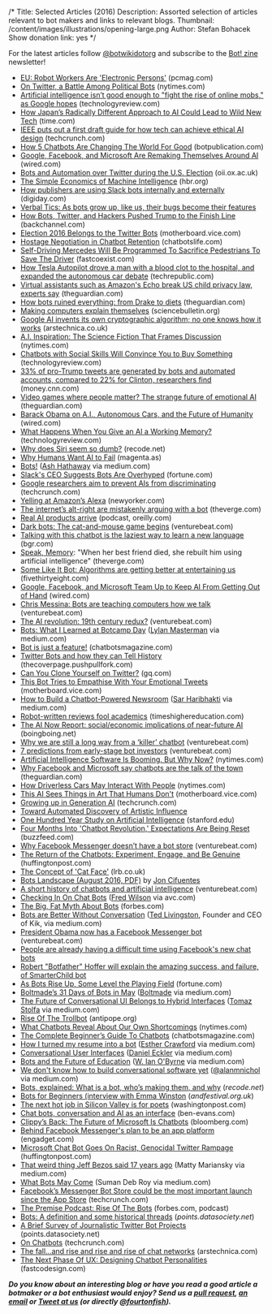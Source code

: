 /*
Title: Selected Articles (2016)
Description: Assorted selection of articles relevant to bot makers and links to relevant blogs.
Thumbnail: /content/images/illustrations/opening-large.png
Author: Stefan Bohacek
Show donation link: yes
*/


For the latest articles follow [@botwikidotorg](https://twitter.com/botwikidotorg) and subscribe to the [Bot! zine](http://botzine.org/) newsletter!

- [EU: Robot Workers Are 'Electronic Persons'](http://www.pcmag.com/news/345515/eu-robot-workers-are-electronic-persons) (pcmag.com)
- [On Twitter, a Battle Among Political Bots](http://www.nytimes.com/2016/12/14/arts/on-twitter-a-battle-among-political-bots.html) (nytimes.com)
- [Artificial intelligence isn’t good enough to "fight the rise of online mobs," as Google hopes](https://www.technologyreview.com/s/603072/if-only-ai-could-save-us-from-ourselves/) (technologyreview.com)
- [How Japan’s Radically Different Approach to AI Could Lead to Wild New Tech](http://time.com/4602600/honda-car-emotional-ai-artifical-intelligence-neuv/) (time.com)
- [IEEE puts out a first draft guide for how tech can achieve ethical AI design](https://techcrunch.com/2016/12/13/ieee-puts-out-a-first-draft-guide-for-how-tech-can-achieve-ethical-ai-design/) (techcrunch.com)
- [How 5 Chatbots Are Changing The World For Good](https://botpublication.com/how-5-chatbots-are-changing-the-world-for-good-80407acfddaf) (botpublication.com)
- [Google, Facebook, and Microsoft Are Remaking Themselves Around AI](https://www.wired.com/2016/11/google-facebook-microsoft-remaking-around-ai/) (wired.com)
- [Bots and Automation over Twitter during the U.S. Election](https://www.oii.ox.ac.uk/bots-and-automation-over-twitter-during-the-u-s-election/) (oii.ox.ac.uk)
- [The Simple Economics of Machine Intelligence](https://hbr.org/2016/11/the-simple-economics-of-machine-intelligence) (hbr.org)
- [How publishers are using Slack bots internally and externally](http://digiday.com/publishers/article-performance-serving-ads-publishers-using-slack-bots/) (digiday.com)
- [Verbal Tics: As bots grow up, like us, their bugs become their features](http://reallifemag.com/verbal-tics/)
- [How Bots, Twitter, and Hackers Pushed Trump to the Finish Line](https://backchannel.com/how-bots-twitter-and-hackers-pushed-trump-to-the-finish-line-a773f350478b#.kug2kty3p) (backchannel.com)
- [Election 2016 Belongs to the Twitter Bots](http://motherboard.vice.com/read/election-2016-belongs-to-the-twitter-bots) (motherboard.vice.com)
- [Hostage Negotiation in Chatbot Retention](https://chatbotslife.com/hostage-negotiation-in-chatbot-retention-97069f10b76d) (chatbotslife.com)
- [Self-Driving Mercedes Will Be Programmed To Sacrifice Pedestrians To Save The Driver](https://www.fastcoexist.com/3064539/self-driving-mercedes-will-be-programmed-to-sacrifice-pedestrians-to-save-the-driver) (fastcoexist.com)
- [How Tesla Autopilot drove a man with a blood clot to the hospital, and expanded the autonomous car debate](http://www.techrepublic.com/article/how-tesla-autopilot-drove-a-man-with-a-blood-clot-to-the-hospital-and-expanded-the-autonomous-car/) (techrepublic.com)
- [Virtual assistants such as Amazon's Echo break US child privacy law, experts say](https://www.theguardian.com/technology/2016/may/26/amazon-echo-virtual-assistant-child-privacy-law) (theguardian.com)
- [How bots ruined everything: from Drake to diets](https://www.theguardian.com/technology/2016/oct/30/how-bots-ruined-everything-from-drake-to-diets) (theguardian.com)
- [Making computers explain themselves](http://sciencebulletin.org/archives/7082.html) (sciencebulletin.org)
- [Google AI invents its own cryptographic algorithm; no one knows how it works](http://arstechnica.co.uk/information-technology/2016/10/google-ai-neural-network-cryptography/) (arstechnica.co.uk)
- [A.I. Inspiration: The Science Fiction That Frames Discussion](http://www.nytimes.com/2016/10/26/us/robots-science-fiction-movies-books.html) (nytimes.com)
- [Chatbots with Social Skills Will Convince You to Buy Something](https://www.technologyreview.com/s/602692/chatbots-with-social-skills-will-convince-you-to-buy-something/) (technologyreview.com)
- [33% of pro-Trump tweets are generated by bots and automated accounts, compared to 22% for Clinton, researchers find](http://money.cnn.com/2016/10/18/technology/twitter-bots-donald-trump-hillary-clinton/index.html?sr=twCNN101816twitter-bots-donald-trump-hillary-clinton0514PMVODtopLink&linkId=30079940) (money.cnn.com)
- [Video games where people matter? The strange future of emotional AI](https://www.theguardian.com/technology/2016/oct/12/video-game-characters-emotional-ai-developers) (theguardian.com)
- [Barack Obama on A.I., Autonomous Cars, and the Future of Humanity](https://www.wired.com/2016/10/president-obama-mit-joi-ito-interview/) (wired.com)
- [What Happens When You Give an AI a Working Memory?](https://www.technologyreview.com/s/602615/what-happens-when-you-give-an-ai-a-working-memory/) (technologyreview.com)
- [Why does Siri seem so dumb?](http://www.recode.net/2016/10/12/13251618/mossberg-apple-siri-digital-assistant-dumb) (recode.net)
- [Why Humans Want AI to Fail](https://magenta.as/why-humans-want-ai-to-fail-ca0074208c8d#.sczfd3h7w) (magenta.as)
- [Bots!](https://medium.com/@ash_hathaway/bots-960d466ee6ec) ([Ash Hathaway](https://twitter.com/ash_hathaway) via medium.com)
- [Slack's CEO Suggests Bots Are Overhyped](http://fortune.com/2016/10/07/slack-ceo-bots-stewart-butterfield/) (fortune.com)
- [Google researchers aim to prevent AIs from discriminating](https://techcrunch.com/2016/10/07/google-aims-to-prevent-discriminatory-ai-with-equality-of-opportunity-method/) (techcrunch.com)
- [Yelling at Amazon’s Alexa](http://www.newyorker.com/culture/sarah-larson/yelling-at-alexa-amazon-echo) (newyorker.com)
- [The internet’s alt-right are mistakenly arguing with a bot](http://www.theverge.com/2016/10/7/13202794/arguetron-twitter-bot-alt-right-internet-bigots-4chan-sarah-nyberg) (theverge.com)
- [Real AI products arrive](https://www.oreilly.com/ideas/real-ai-products-arrive) (podcast, oreilly.com)
- [Dark bots: The cat-and-mouse game begins](http://venturebeat.com/2016/06/18/dark-bots-the-cat-and-mouse-game-begins/) (venturebeat.com)
- [Talking with this chatbot is the laziest way to learn a new language](http://bgr.com/2016/10/06/duolingo-chatbot-ai/) (bgr.com)
- [Speak, Memory](http://www.theverge.com/a/luka-artificial-intelligence-memorial-roman-mazurenko-bot): "When her best friend died, she rebuilt him using artificial intelligence" (theverge.com)
- [Some Like It Bot: Algorithms are getting better at entertaining us](http://fivethirtyeight.com/features/some-like-it-bot/) (fivethirtyeight.com)
- [Google, Facebook, and Microsoft Team Up to Keep AI From Getting Out of Hand](https://www.wired.com/2016/09/google-facebook-microsoft-tackle-ethics-ai/) (wired.com)
- [Chris Messina: Bots are teaching computers how we talk](http://venturebeat.com/2016/09/28/chris-messina-bots-are-teaching-computers-how-we-talk/) (venturebeat.com)
- [The AI revolution: 19th century redux?](http://venturebeat.com/2016/09/24/the-ai-revolution-19th-century-redux/) (venturebeat.com)
- [Bots: What I Learned at Botcamp Day](https://medium.com/startup-grind/bots-what-i-learned-at-botcamp-day-42ea2432ed17) ([Lylan Masterman](https://twitter.com/lylanm) via medium.com)
- [Bot is just a feature!](https://chatbotsmagazine.com/bot-is-just-a-feature-4c2d510ac194) (chatbotsmagazine.com)
- [Twitter Bots and how they can Tell History](https://thecoverpage.pushpullfork.com/twitter-bots-and-how-they-can-tell-history-46e9866bdaa) (thecoverpage.pushpullfork.com)
- [Can You Clone Yourself on Twitter?](http://www.gq.com/story/can-you-clone-yourself-on-twitter) (gq.com)
- [This Bot Tries to Empathise With Your Emotional Tweets](http://motherboard.vice.com/en_ca/read/this-bot-tries-to-empathise-with-your-emotional-tweets) (motherboard.vice.com)
- [How to Build a Chatbot-Powered Newsroom](https://medium.com/startup-grind/bot-%EF%B8%8F-with-rebecca-harris-192c1223b8ab) ([Sar Haribhakti](https://twitter.com/sarthakgh) via medium.com)
- [Robot-written reviews fool academics](https://www.timeshighereducation.com/news/robot-written-reviews-fool-academics) (timeshighereducation.com)
- [The AI Now Report: social/economic implications of near-future AI](http://boingboing.net/2016/09/24/the-ai-now-report-socialecon.html) (boingboing.net)
- [Why we are still a long way from a ‘killer’ chatbot](http://venturebeat.com/2016/09/19/why-we-are-still-a-long-way-from-a-killer-chatbot/) (venturebeat.com)
- [7 predictions from early-stage bot investors](http://venturebeat.com/2016/09/16/7-predictions-from-early-stage-bot-investors/) (venturebeat.com)
- [Artificial Intelligence Software Is Booming. But Why Now?](http://www.nytimes.com/2016/09/19/technology/artificial-intelligence-software-is-booming-but-why-now.html) (nytimes.com)
- [Why Facebook and Microsoft say chatbots are the talk of the town](https://www.theguardian.com/technology/2016/sep/18/chatbots-talk-town-interact-humans-technology-silicon-valley) (theguardian.com)
- [How Driverless Cars May Interact With People](http://www.nytimes.com/2016/08/31/technology/how-driverless-cars-may-interact-with-people.html) (nytimes.com)
- [This AI Sees Things in Art That Humans Don't](http://motherboard.vice.com/read/this-ai-sees-things-in-art-that-humans-dont) (motherboard.vice.com)
- [Growing up in Generation AI](https://techcrunch.com/2016/09/03/growing-up-in-generation-ai/) (techcrunch.com)
- [Toward Automated Discovery of Artistic Influence](http://arxiv.org/abs/1408.3218)
- [One Hundred Year Study on Artificial Intelligence](https://ai100.stanford.edu/2016-report) (stanford.edu)
- [Four Months Into 'Chatbot Revolution,' Expectations Are Being Reset](https://www.buzzfeed.com/alexkantrowitz/chatbots-have-yet-to-live-up-to-hype-says-kik-ceo?utm_term=.qdPWaaZvl) (buzzfeed.com)
- [Why Facebook Messenger doesn’t have a bot store](http://venturebeat.com/2016/09/01/why-facebook-messenger-doesnt-have-a-bot-store/) (venturebeat.com)
- [The Return of the Chatbots: Experiment, Engage, and Be Genuine](http://www.huffingtonpost.com/advertising-week/the-return-of-the-chatbot_b_11679482.html) (huffingtonpost.com)
- [The Concept of 'Cat Face'](http://www.lrb.co.uk/v38/n16/paul-taylor/the-concept-of-cat-face) (lrb.co.uk)
- [Bots Landscape (August 2016, PDF)](/content/articles/download/bots-landscape-v2-final.pdf) by [Jon Cifuentes](https://twitter.com/joncifuentes)
- [A short history of chatbots and artificial intelligence](http://venturebeat.com/2016/08/15/a-short-history-of-chatbots-and-artificial-intelligence/) (venturebeat.com)
- [Checking In On Chat Bots](http://avc.com/2016/08/checking-in-on-chat-bots/) ([Fred Wilson](https://twitter.com/fredwilson) via avc.com)
- [The Big, Fat Myth About Bots](http://www.forbes.com/sites/parmyolson/2016/08/17/the-big-fat-myth-about-bots/#17b01c0b7b98) (forbes.com)
- [Bots are Better Without Conversation](https://medium.com/@tedlivingston/bots-are-better-without-conversation-fcf9e7634fc4) ([Ted Livingston](https://twitter.com/ted_livingston), Founder and CEO of Kik, via medium.com)
- [President Obama now has a Facebook Messenger bot](http://venturebeat.com/2016/08/10/president-obama-now-has-a-facebook-messenger-bot/) (venturebeat.com)
- [People are already having a difficult time using Facebook's new chat bots](http://www.techinsider.io/facebook-messenger-chat-bots-disappoint-quickly-2016-4)
- [Robert "Botfather" Hoffer will explain the amazing success, and failure, of SmarterChild bot](http://venturebeat.com/2016/07/11/robert-botfather-hoffer-will-explain-the-amazing-success-and-failure-of-smarterchild-bot-at-mobilebeat/)
- [As Bots Rise Up, Some Level the Playing Field](http://fortune.com/2016/05/21/bots-rise-up/) (fortune.com)
- [Boltmade’s 31 Days of Bots in May](https://medium.com/boltmades-31-days-of-bots-in-may) ([Boltmade](https://twitter.com/boltmade) via medium.com)
- [The Future of Conversational UI Belongs to Hybrid Interfaces](https://medium.com/the-layer/the-future-of-conversational-ui-belongs-to-hybrid-interfaces-8a228de0bdb5) ([Tomaz Stolfa](https://twitter.com/tomazstolfa) via medium.com)
- [Rise Of The Trollbot](http://www.antipope.org/charlie/blog-static/2016/04/rise-of-the-trollbot.html) (antipope.org)
- [What Chatbots Reveal About Our Own Shortcomings](http://www.nytimes.com/2016/04/24/magazine/what-chatbots-reveal-about-our-own-shortcomings.html?_r=0) (nytimes.com)
- [The Complete Beginner’s Guide To Chatbots](https://chatbotsmagazine.com/the-complete-beginner-s-guide-to-chatbots-8280b7b906ca) (chatbotsmagazine.com)
- [How I turned my resume into a bot](https://medium.com/the-mission/how-i-turned-my-resume-into-a-bot-and-how-you-can-too-f03847352baa) ([Esther Crawford](https://twitter.com/EstherCrawford) via medium.com)
- [Conversational User Interfaces](https://medium.com/the-mission/the-future-of-cui-isn-t-conversational-fa3d9458c2b5) ([Daniel Eckler](https://twitter.com/daniel_eckler) via medium.com)
- [Bots and the Future of Education](https://medium.com/synapse/bots-and-the-future-of-education-bc7c0e4b0d34) ([W. Ian O'Byrne](https://twitter.com/wiobyrne) via medium.com)
- [We don't know how to build conversational software yet](https://medium.com/lastmile-conversations/we-don-t-know-how-to-build-conversational-software-yet-a18301db0e4b) ([@alanmnichol](*https://twitter.com/alanmnichol) via medium.com)
- [Bots, explained: What is a bot, who’s making them, and why](http://recode.net/2016/04/11/what-are-bots/) (*recode.net*)
- [Bots for Beginners (interview with Emma Winston](http://www.andfestival.org.uk/blog/bots-for-beginners-emma-winston/) (*andfestival.org.uk*)
- [The next hot job in Silicon Valley is for poets](https://www.washingtonpost.com/news/the-switch/wp/2016/04/07/why-poets-are-flocking-to-silicon-valley/) (washingtonpost.com)
- [Chat bots, conversation and AI as an interface](http://ben-evans.com/benedictevans/2016/3/30/chat-bots-conversation-and-ai-as-an-interface) (ben-evans.com)
- [Clippy’s Back: The Future of Microsoft Is Chatbots](http://www.bloomberg.com/features/2016-microsoft-future-ai-chatbots/) (bloomberg.com)
- [Behind Facebook Messenger's plan to be an app platform](http://www.engadget.com/2016/03/29/behind-facebook-messengers-plan-to-be-an-app-platform/) (engadget.com)
- [Microsoft Chat Bot Goes On Racist, Genocidal Twitter Rampage](http://www.huffingtonpost.com/entry/microsoft-tay-racist-tweets_us_56f3e678e4b04c4c37615502) (huffingtonpost.com)
- [That weird thing Jeff Bezos said 17 years ago](https://medium.com/building-the-robot-assistant/that-weird-thing-jeff-bezos-said-17-years-ago-3d9d3596c888) (Matty Mariansky via medium.com)
- [What Bots May Come](https://medium.com/@_roysd/what-bots-may-come-a35b2bb9bd58) (Suman Deb Roy via medium.com)
- [Facebook’s Messenger Bot Store could be the most important launch since the App Store](http://techcrunch.com/2016/03/17/facebooks-messenger-in-a-bot-store/) (techcrunch.com)
- [The Premise Podcast: Rise Of The Bots](http://www.forbes.com/sites/bruceupbin/2016/03/10/listen-to-the-premise-podcast-episode-2-rise-of-the-bots/#526ae55a4875) (forbes.com, podcast)
- [Bots: A definition and some historical threads](https://points.datasociety.net/bots-a-definition-and-some-historical-threads-47738c8ab1ce) (*points.datasociety.net*)
- [A Brief Survey of Journalistic Twitter Bot Projects](https://points.datasociety.net/a-brief-survey-of-journalistic-twitter-bot-projects-109204a8d585) (points.datasociety.net)
- [On Chatbots](http://techcrunch.com/2016/02/16/on-chatbots/) (techcrunch.com)
- [The fall...and rise and rise and rise of chat networks](http://arstechnica.com/business/2016/02/the-fall-and-rise-and-rise-and-rise-of-chat-networks/) (arstechnica.com)
- [The Next Phase Of UX: Designing Chatbot Personalities](http://www.fastcodesign.com/3054934/the-next-phase-of-ux-designing-chatbot-personalities) (fastcodesign.com)



***Do you know about an interesting blog or have you read a good article a botmaker or a bot enthusiast would enjoy? Send us a [pull request](https://github.com/botwiki/botwiki.org), [an email](mailto:stefan@botwiki.org) or [Tweet at us](https://twitter.com/botwikidotorg) (or directly [@fourtonfish](https://twitter.com/fourtonfish)).***
